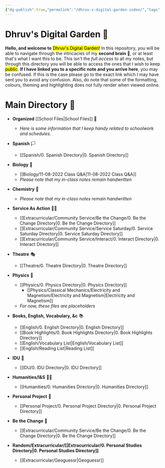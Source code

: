 ```yaml
---
{"dg-publish":true,"permalink":"/dhruv-s-digital-garden-index/","tags":"gardenEntry","dgHomeLink":true,"dgPassFrontmatter":false}
---
```


# Dhruv's Digital Garden 🌱

**Hello, and welcome to** <mark class="Green">Dhruv's Digital Garden!</mark> 
In this repository, you will be able to navigate through the intricacies of my **second brain** 🧠, or at least that's what I want this to be. 
This isn't the *full access* to all my notes, but through this directory you will be able to access the ones that I wish to keep <mark class="Red">public</mark>. 
**If I have linked you to a specific note and you arrive here**, you may be confused. If this is the case please go to the exact link which I may have sent you to avoid any confusion.
Also, do note that some of the formatting, colours, theming and highlighting does not fully render when viewed online.

# Main Directory 🧭
- **Organized** [[School Files|School Files]] 🏫
	- *Here is some information that I keep handy related to schoolwork and schedules.* 
- **Spanish** 🏳
	- [[Spanish/0. Spanish Directory|0. Spanish Directory]]
- **Biology** 🧬
	- [[Biology/11-08-2022 Class Q&A|11-08-2022 Class Q&A]]
	-  *Please note that my in-class notes remain handwritten*
- **Chemistry** 🧪
	- *Please note that my in-class notes remain handwritten*
-  **Service As Action** 👷‍♂️
	- [[Extracurricular/Community Service/Be the Change/0. Be the Change Directory|0. Be the Change Directory]]
	- [[Extracurricular/Community Service/Service Saturday/0. Service Saturday Directory|0. Service Saturday Directory]]
	- [[Extracurricular/Community Service/Interact/0. Interact Directory|0. Interact Directory]]
- **Theatre** 🎭
	- [[Theatre/0. Theatre Directory|0. Theatre Directory]]
- **Physics** 🔬
	- [[Physics/0. Physics Directory|0. Physics Directory]]
		- [[Physics/Classical Mechanics/Electricity and Magnetism/Electricity and Magnetism|Electricity and Magnetism]]
	- *For now, these files are placeholders*
- **Books, English, Vocabulary, &c** 📚
	- [[English/0. English Directory|0. English Directory]]
	- [[Book Highlights/0. Book Highlights Directory|0. Book Highlights Directory]]
	- [[English/Vocabulary List|English/Vocabulary List]]
	- [[English/Reading List|Reading List]]
- **IDU** 💭
	- [[IDU/0. IDU Directory|0. IDU Directory]]
- **Humanities/I&S** 🙋‍♂️
	-  [[Humanities/0. Humanities Directory|0. Humanities Directory]]
- **Personal Project** 📝
	- [[Personal Project/0. Personal Project Directory|0. Personal Project Directory]]
- **Be the Change** 🤔
	- [[Extracurricular/Community Service/Be the Change/0. Be the Change Directory|0. Be the Change Directory]]

- **Random/Extracurricular/[[Extracurricular/0. Personal Studies Directory|0. Personal Studies Directory]]**
	- [[Extracurricular/Geoguessr|Geoguessr]]

